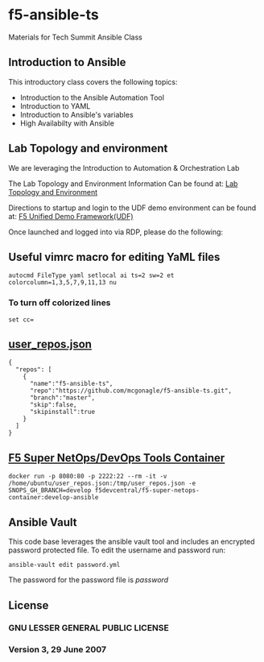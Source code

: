 # f5-ansible-ts
Materials for Tech Summit Ansible Class

## Introduction to Ansible
This introductory class covers the following topics:
  * Introduction to the Ansible Automation Tool
  * Introduction to YAML
  * Introduction to Ansible's variables
  * High Availabilty with Ansible

## Lab Topology and environment
We are leveraging the Introduction to Automation & Orchestration Lab

The Lab Topology and Environment Information Can be found at:
[Lab Topology and Environment](http://clouddocs.f5.com/training/community/programmability/html/class1/labinfo/labinfo.html)

Directions to startup and login to the UDF demo environment can be found at:
[F5 Unified Demo Framework(UDF)](http://clouddocs.f5.com/training/community/programmability/html/class1/labinfo/udf.html)

Once launched and logged into via RDP, please do the following:

## Useful vimrc macro for editing YaML files
```
autocmd FileType yaml setlocal ai ts=2 sw=2 et colorcolumn=1,3,5,7,9,11,13 nu
```
### To turn off colorized lines
```
set cc=
```

## [user_repos.json](misc/user_repos.json)
```
{
  "repos": [
    {
      "name":"f5-ansible-ts",
      "repo":"https://github.com/mcgonagle/f5-ansible-ts.git",
      "branch":"master",
      "skip":false,
      "skipinstall":true
    }
  ]
}
```

## [F5 Super NetOps/DevOps Tools Container](https://hub.docker.com/r/f5devcentral/f5-super-netops-container/)

```
docker run -p 8080:80 -p 2222:22 --rm -it -v /home/ubuntu/user_repos.json:/tmp/user_repos.json -e SNOPS_GH_BRANCH=develop f5devcentral/f5-super-netops-container:develop-ansible
```

## Ansible Vault
This code base leverages the ansible vault tool and includes an encrypted password protected file. 
To edit the username and password run:
```
ansible-vault edit password.yml
```
The password for the password file is *password*

## License
### GNU LESSER GENERAL PUBLIC LICENSE 
### Version 3, 29 June 2007

